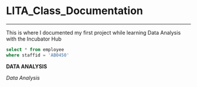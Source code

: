 # LITA_Class_Documentation
---
This is where I documented my first project while learning Data Analysis with the Incubator Hub

```SQL
select * from employee
where staffid = 'AB0450'
```
**DATA ANALYSIS**

*Data Analysis*
